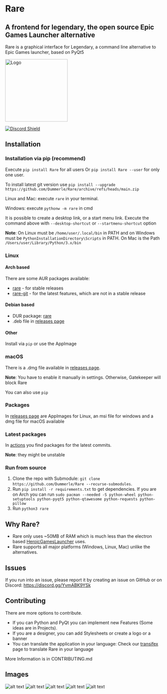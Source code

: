 # Rare

## A frontend for legendary, the open source Epic Games Launcher alternative

Rare is a graphical interface for Legendary, a command line alternative to Epic Games launcher, based on PyQt5

<img src="https://github.com/Dummerle/Rare/blob/main/rare/resources/images/Rare.png?raw=true" alt="Logo" width="200"/>

[![Discord Shield](https://discordapp.com/api/guilds/826881530310819914/widget.png?style=shield)](https://discord.gg/YvmABK9YSk)

## Installation

### Installation via pip (recommend)

Execute `pip install Rare` for all users Or `pip install Rare --user` for only one user.

To install latest git version use `pip install --upgrade https://github.com/Dummerle/Rare/archive/refs/heads/main.zip`

Linux and Mac: execute `rare` in your terminal.

Windows: execute `pythonw -m rare` in cmd

It is possible to create a desktop link, or a start menu link. Execute the command above with `--desktop-shortcut`
or `--startmenu-shortcut` option

**Note**: On Linux must be `/home/user/.local/bin` in PATH and on Windows must be `PythonInstallationDirectory\Scripts`
in PATH. On Mac is the Path `/Users/user/Library/Python/3.x/bin`

### Linux

#### Arch based

There are some AUR packages available:

- [rare](https://aur.archlinux.org/packages/rare) - for stable releases
- [rare-git](https://aur.archlinux.org/packages/rare-git) - for the latest features, which are not in a stable release

#### Debian based

- DUR package: [rare](https://mpr.hunterwittenborn.com/packages/rare)
- .deb file in [releases page](https://github.com/Dummerle/Rare/releases)

#### Other

Install via `pip` or use the AppImage

### macOS

There is a .dmg file available in [releases page](https://github.com/Dummerle/Rare/releases).

**Note**: You have to enable it manually in settings. Otherwise, Gatekeeper will block Rare

You can also use `pip`

### Packages

In [releases page](https://github.com/Dummerle/Rare/releases) are AppImages for Linux, an msi file for windows and a dmg
file for macOS available

### Latest packages

In [actions](https://github.com/Dummerle/Rare/actions) you find packages for the latest commits.

**Note**: they might be unstable

### Run from source

1. Clone the repo with Submodule: `git clone https://github.com/Dummerle/Rare --recurse-submodules`.
2. Run `pip install -r requirements.txt` to get dependencies. If you are on Arch you can
   run `sudo pacman --needed -S python-wheel python-setuptools python-pyqt5 python-qtawesome python-requests python-pillow`
3. Run `python3 rare`

## Why Rare?

- Rare only uses ~50MB of RAM which is much less than the electron
  based [HeroicGamesLauncher](https://github.com/Heroic-Games-Launcher/HeroicGamesLauncher) uses.
- Rare supports all major platforms (Windows, Linux, Mac) unlike the alternatives.

## Issues

If you run into an issue, please report it by creating an issue on GitHub or on Discord: https://discord.gg/YvmABK9YSk

## Contributing

There are more options to contribute.

- If you can Python and PyQt you can implement new Features (Some ideas are in Projects).
- If you are a designer, you can add Stylesheets or create a logo or a banner
- You can translate the application in your language: Check our [transifex](https://www.transifex.com/rare-1/rare) page
  to translate Rare in your language

More Information is in CONTRIBUTING.md

## Images

![alt text](https://github.com/Dummerle/Rare/blob/main/Screenshots/Rare.png?raw=true)
![alt text](https://github.com/Dummerle/Rare/blob/main/Screenshots/GameInfo.png?raw=true)
![alt text](https://github.com/Dummerle/Rare/blob/main/Screenshots/RareSettings.png?raw=true)
![alt text](https://github.com/Dummerle/Rare/blob/main/Screenshots/RareDownloads.png?raw=true)
![alt text](https://github.com/Dummerle/Rare/blob/main/Screenshots/GameSettings.png?raw=true)
